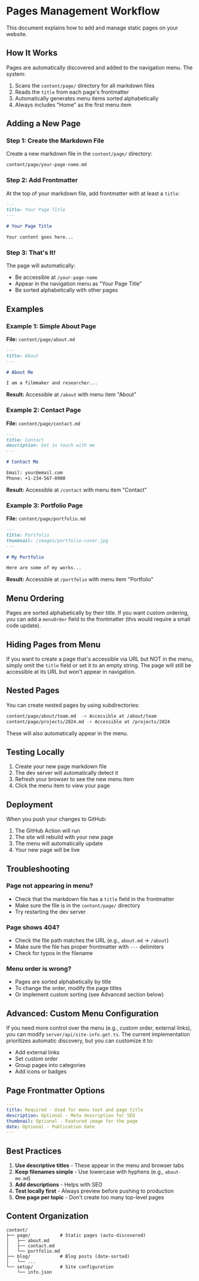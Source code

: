 # Pages Management Workflow

This document explains how to add and manage static pages on your website.

## How It Works

Pages are automatically discovered and added to the navigation menu. The system:

1. Scans the `content/page/` directory for all markdown files
2. Reads the `title` from each page's frontmatter
3. Automatically generates menu items sorted alphabetically
4. Always includes "Home" as the first menu item

## Adding a New Page

### Step 1: Create the Markdown File

Create a new markdown file in the `content/page/` directory:

```bash
content/page/your-page-name.md
```

### Step 2: Add Frontmatter

At the top of your markdown file, add frontmatter with at least a `title`:

```markdown
---
title: Your Page Title
---

# Your Page Title

Your content goes here...
```

### Step 3: That's It!

The page will automatically:
- Be accessible at `/your-page-name`
- Appear in the navigation menu as "Your Page Title"
- Be sorted alphabetically with other pages

## Examples

### Example 1: Simple About Page

**File:** `content/page/about.md`

```markdown
---
title: About
---

# About Me

I am a filmmaker and researcher...
```

**Result:** Accessible at `/about` with menu item "About"

### Example 2: Contact Page

**File:** `content/page/contact.md`

```markdown
---
title: Contact
description: Get in touch with me
---

# Contact Me

Email: your@email.com
Phone: +1-234-567-8900
```

**Result:** Accessible at `/contact` with menu item "Contact"

### Example 3: Portfolio Page

**File:** `content/page/portfolio.md`

```markdown
---
title: Portfolio
thumbnail: /images/portfolio-cover.jpg
---

# My Portfolio

Here are some of my works...
```

**Result:** Accessible at `/portfolio` with menu item "Portfolio"

## Menu Ordering

Pages are sorted alphabetically by their title. If you want custom ordering, you can add a `menuOrder` field to the frontmatter (this would require a small code update).

## Hiding Pages from Menu

If you want to create a page that's accessible via URL but NOT in the menu, simply omit the `title` field or set it to an empty string. The page will still be accessible at its URL but won't appear in navigation.

## Nested Pages

You can create nested pages by using subdirectories:

```bash
content/page/about/team.md  -> Accessible at /about/team
content/page/projects/2024.md -> Accessible at /projects/2024
```

These will also automatically appear in the menu.

## Testing Locally

1. Create your new page markdown file
2. The dev server will automatically detect it
3. Refresh your browser to see the new menu item
4. Click the menu item to view your page

## Deployment

When you push your changes to GitHub:

1. The GitHub Action will run
2. The site will rebuild with your new page
3. The menu will automatically update
4. Your new page will be live

## Troubleshooting

### Page not appearing in menu?

- Check that the markdown file has a `title` field in the frontmatter
- Make sure the file is in the `content/page/` directory
- Try restarting the dev server

### Page shows 404?

- Check the file path matches the URL (e.g., `about.md` -> `/about`)
- Make sure the file has proper frontmatter with `---` delimiters
- Check for typos in the filename

### Menu order is wrong?

- Pages are sorted alphabetically by title
- To change the order, modify the page titles
- Or implement custom sorting (see Advanced section below)

## Advanced: Custom Menu Configuration

If you need more control over the menu (e.g., custom order, external links), you can modify `server/api/site-info.get.ts`. The current implementation prioritizes automatic discovery, but you can customize it to:

- Add external links
- Set custom order
- Group pages into categories
- Add icons or badges

## Page Frontmatter Options

```yaml
---
title: Required - Used for menu text and page title
description: Optional - Meta description for SEO
thumbnail: Optional - Featured image for the page
date: Optional - Publication date
---
```

## Best Practices

1. **Use descriptive titles** - These appear in the menu and browser tabs
2. **Keep filenames simple** - Use lowercase with hyphens (e.g., `about-me.md`)
3. **Add descriptions** - Helps with SEO
4. **Test locally first** - Always preview before pushing to production
5. **One page per topic** - Don't create too many top-level pages

## Content Organization

```
content/
├── page/           # Static pages (auto-discovered)
│   ├── about.md
│   ├── contact.md
│   └── portfolio.md
├── blog/           # Blog posts (date-sorted)
│   └── ...
└── setup/          # Site configuration
    └── info.json
```

